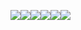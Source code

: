![](image/2021-11-10-11-56-03.png)![](image/2021-11-10-11-56-12.png)![](image/2021-11-10-11-56-21.png)![](image/2021-11-10-11-56-27.png)![](image/2021-11-10-11-56-33.png)![](image/2021-11-10-11-56-39.png)